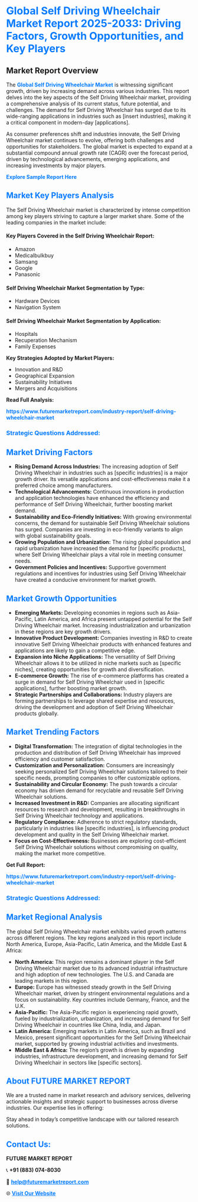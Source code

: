 <h1 style="color: #007BFF;">Global Self Driving Wheelchair Market Report 2025-2033: Driving Factors, Growth Opportunities, and Key Players</h1>

<section id="overview">
<h2>Market Report Overview</h2>
<p>The <a href="https://www.futuremarketreport.com/industry-report/self-driving-wheelchair-market" style="color: #007BFF; text-decoration: none;"><strong>Global Self Driving Wheelchair Market</strong></a> is witnessing significant growth, driven by increasing demand across various industries. This report delves into the key aspects of the Self Driving Wheelchair market, providing a comprehensive analysis of its current status, future potential, and challenges. The demand for Self Driving Wheelchair has surged due to its wide-ranging applications in industries such as [insert industries], making it a critical component in modern-day [applications].</p>
<p>As consumer preferences shift and industries innovate, the Self Driving Wheelchair market continues to evolve, offering both challenges and opportunities for stakeholders. The global market is expected to expand at a substantial compound annual growth rate (CAGR) over the forecast period, driven by technological advancements, emerging applications, and increasing investments by major players.</p>
</section>

<section id="overview">
<p><a href="https://www.futuremarketreport.com/request-sample/reportId=50527" style="color: #007BFF; text-decoration: none;"><strong>Explore Sample Report Here</strong></a></p>
</section>

<section id="key-players">
<h2 style="color: #007BFF;">Market Key Players Analysis</h2>
<p>The Self Driving Wheelchair market is characterized by intense competition among key players striving to capture a larger market share. Some of the leading companies in the market include:</p>
<h4>Key Players Covered in the Self Driving Wheelchair Report:</h4>
<ul><li>Amazon</li><li>Medicalbulkbuy</li><li>Samsang</li><li>Google</li><li>Panasonic</li></ul>
<h4>Self Driving Wheelchair Market Segmentation by Type:</h4>
<ul><li>Hardware Devices</li><li>Navigation System</li></ul>

<h4>Self Driving Wheelchair Market Segmentation by Application:</h4>
<ul><li>Hospitals</li><li>Recuperation Mechanism</li><li>Family Expenses</li></ul>
<p><strong>Key Strategies Adopted by Market Players:</strong></p>
<ul>
<li>Innovation and R&D</li>
<li>Geographical Expansion</li>
<li>Sustainability Initiatives</li>
<li>Mergers and Acquisitions</li>
</ul>
</section>

<section>
<p><strong>Read Full Analysis: </strong></p><a href="https://www.futuremarketreport.com/industry-report/self-driving-wheelchair-market" style="color: #007BFF; text-decoration: none;"><strong>https://www.futuremarketreport.com/industry-report/self-driving-wheelchair-market</strong></a>
<h3 style="color: #007BFF;">Strategic Questions Addressed:</h3>
</section>

<section id="driving-factors">
<h2 style="color: #007BFF;">Market Driving Factors</h2>
<ul>
<li><strong>Rising Demand Across Industries:</strong> The increasing adoption of Self Driving Wheelchair in industries such as [specific industries] is a major growth driver. Its versatile applications and cost-effectiveness make it a preferred choice among manufacturers.</li>
<li><strong>Technological Advancements:</strong> Continuous innovations in production and application technologies have enhanced the efficiency and performance of Self Driving Wheelchair, further boosting market demand.</li>
<li><strong>Sustainability and Eco-Friendly Initiatives:</strong> With growing environmental concerns, the demand for sustainable Self Driving Wheelchair solutions has surged. Companies are investing in eco-friendly variants to align with global sustainability goals.</li>
<li><strong>Growing Population and Urbanization:</strong> The rising global population and rapid urbanization have increased the demand for [specific products], where Self Driving Wheelchair plays a vital role in meeting consumer needs.</li>
<li><strong>Government Policies and Incentives:</strong> Supportive government regulations and incentives for industries using Self Driving Wheelchair have created a conducive environment for market growth.</li>
</ul>
</section>

<section id="growth-opportunities">
<h2 style="color: #007BFF;">Market Growth Opportunities</h2>
<ul>
<li><strong>Emerging Markets:</strong> Developing economies in regions such as Asia-Pacific, Latin America, and Africa present untapped potential for the Self Driving Wheelchair market. Increasing industrialization and urbanization in these regions are key growth drivers.</li>
<li><strong>Innovative Product Development:</strong> Companies investing in R&D to create innovative Self Driving Wheelchair products with enhanced features and applications are likely to gain a competitive edge.</li>
<li><strong>Expansion into Niche Applications:</strong> The versatility of Self Driving Wheelchair allows it to be utilized in niche markets such as [specific niches], creating opportunities for growth and diversification.</li>
<li><strong>E-commerce Growth:</strong> The rise of e-commerce platforms has created a surge in demand for Self Driving Wheelchair used in [specific applications], further boosting market growth.</li>
<li><strong>Strategic Partnerships and Collaborations:</strong> Industry players are forming partnerships to leverage shared expertise and resources, driving the development and adoption of Self Driving Wheelchair products globally.</li>
</ul>
</section>

<section id="trending-factors">
<h2 style="color: #007BFF;">Market Trending Factors</h2>
<ul>
<li><strong>Digital Transformation:</strong> The integration of digital technologies in the production and distribution of Self Driving Wheelchair has improved efficiency and customer satisfaction.</li>
<li><strong>Customization and Personalization:</strong> Consumers are increasingly seeking personalized Self Driving Wheelchair solutions tailored to their specific needs, prompting companies to offer customizable options.</li>
<li><strong>Sustainability and Circular Economy:</strong> The push towards a circular economy has driven demand for recyclable and reusable Self Driving Wheelchair solutions.</li>
<li><strong>Increased Investment in R&D:</strong> Companies are allocating significant resources to research and development, resulting in breakthroughs in Self Driving Wheelchair technology and applications.</li>
<li><strong>Regulatory Compliance:</strong> Adherence to strict regulatory standards, particularly in industries like [specific industries], is influencing product development and quality in the Self Driving Wheelchair market.</li>
<li><strong>Focus on Cost-Effectiveness:</strong> Businesses are exploring cost-efficient Self Driving Wheelchair solutions without compromising on quality, making the market more competitive.</li>
</ul>
</section>

<section>
<p><strong>Get Full Report: </strong></p><a href="https://www.futuremarketreport.com/industry-report/self-driving-wheelchair-market" style="color: #007BFF; text-decoration: none;"><strong>https://www.futuremarketreport.com/industry-report/self-driving-wheelchair-market</strong></a>
<h3 style="color: #007BFF;">Strategic Questions Addressed:</h3>
</section>


<section id="regional-analysis">
<h2 style="color: #007BFF;">Market Regional Analysis</h2>
<p>The global Self Driving Wheelchair market exhibits varied growth patterns across different regions. The key regions analyzed in this report include North America, Europe, Asia-Pacific, Latin America, and the Middle East & Africa:</p>
<ul>
<li><strong>North America:</strong> This region remains a dominant player in the Self Driving Wheelchair market due to its advanced industrial infrastructure and high adoption of new technologies. The U.S. and Canada are leading markets in this region.</li>
<li><strong>Europe:</strong> Europe has witnessed steady growth in the Self Driving Wheelchair market, driven by stringent environmental regulations and a focus on sustainability. Key countries include Germany, France, and the U.K.</li>
<li><strong>Asia-Pacific:</strong> The Asia-Pacific region is experiencing rapid growth, fueled by industrialization, urbanization, and increasing demand for Self Driving Wheelchair in countries like China, India, and Japan.</li>
<li><strong>Latin America:</strong> Emerging markets in Latin America, such as Brazil and Mexico, present significant opportunities for the Self Driving Wheelchair market, supported by growing industrial activities and investments.</li>
<li><strong>Middle East & Africa:</strong> The region’s growth is driven by expanding industries, infrastructure development, and increasing demand for Self Driving Wheelchair in sectors like [specific sectors].</li>
</ul>
</section>

<footer>
<h2 style="color: #007BFF;">About FUTURE MARKET REPORT</h2>
<p>We are a trusted name in market research and advisory services, delivering actionable insights and strategic support to businesses across diverse industries. Our expertise lies in offering:</p>

<p>Stay ahead in today’s competitive landscape with our tailored research solutions.</p>

<h2 style="color: #007BFF;">Contact Us:</h2>
<p><strong>FUTURE MARKET REPORT</strong></p>
<p>📞 <strong>+91 (883) 074-8030</strong></p>
<p>📧 <strong><a href="mailto:help@futuremarketreport.com" style="color: #007BFF;">help@futuremarketreport.com</a></strong></p>
<p>🌐 <strong><a href="https://www.futuremarketreport.com/" style="color: #007BFF;">Visit Our Website</a></strong></p>
</footer>